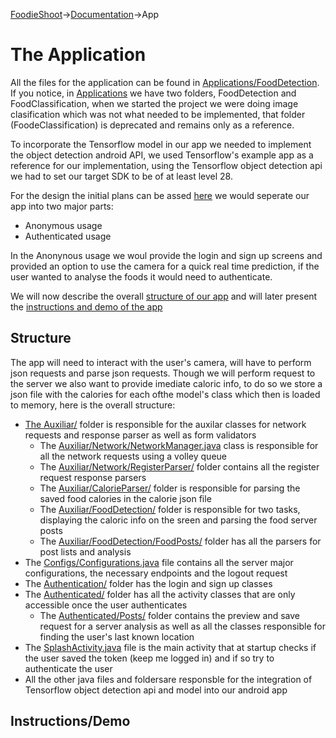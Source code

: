 [FoodieShoot](https://github.com/eamorgado/FoodieShoot/blob/master/README.md)->[Documentation](https://github.com/eamorgado/FoodieShoot/tree/master/Documentation)->App

# The Application
All the files for the application can be found in [Applications/FoodDetection](https://github.com/eamorgado/FoodieShoot/tree/master/Applications/FoodDetection). If you notice,
in [Applications](https://github.com/eamorgado/FoodieShoot/tree/master/Applications) we have two folders, FoodDetection and FoodClassification, when we started the project we were doing image clasification which was not what needed to be implemented, that folder (FoodeClassification) is deprecated and remains only as a reference.

To incorporate the Tensorflow model in our app we needed to implement the object detection android API, we used Tensorflow's example app as a reference for our implementation, using the Tensorflow object detection api we had to set our target SDK to be of at least level 28.

For the design the initial plans can be assed [here](https://github.com/eamorgado/FoodieShoot/issues/1) we would seperate our app into two major parts:
*   Anonymous usage
*   Authenticated usage

In the Anonynous usage we woul provide the login and sign up screens and provided an option to use the camera for a quick real time prediction, if the user wanted to analyse the foods it would need to authenticate.

We will now describe the overall [structure of our app](#Structure) and will later present the [instructions and demo of the app](#Instructions/Demo)

## Structure
The app will need to interact with the user's camera, will have to perform json requests and parse json requests. Though we will perform request to the server we also want to provide imediate caloric info, to do so we store a json file with the calories for each ofthe model's class which then is loaded to memory, here is the overall structure:
+ [The Auxiliar/](https://github.com/eamorgado/FoodieShoot/tree/master/Applications/FoodDetection/app/src/main/java/com/ciber/foodieshoot/applications/detection/Auxiliar) folder is responsible for the auxilar classes for network requests and response parser as well as form validators
    + The [Auxiliar/Network/NetworkManager.java](https://github.com/eamorgado/FoodieShoot/blob/master/Applications/FoodDetection/app/src/main/java/com/ciber/foodieshoot/applications/detection/Auxiliar/Network/NetworkManager.java) class is responsible for all the network requests using a volley queue
    + The [Auxiliar/Network/RegisterParser/](https://github.com/eamorgado/FoodieShoot/tree/master/Applications/FoodDetection/app/src/main/java/com/ciber/foodieshoot/applications/detection/Auxiliar/Network/RegisterParser) folder contains all the register request response parsers
    + The [Auxiliar/CalorieParser/](https://github.com/eamorgado/FoodieShoot/tree/master/Applications/FoodDetection/app/src/main/java/com/ciber/foodieshoot/applications/detection/Auxiliar/CalorieParser) folder is responsible for parsing the saved food calories in the calorie json file
    + The [Auxiliar/FoodDetection/](https://github.com/eamorgado/FoodieShoot/tree/master/Applications/FoodDetection/app/src/main/java/com/ciber/foodieshoot/applications/detection/Auxiliar/FoodDetection) folder is responsible for two tasks, displaying the caloric info on the sreen and parsing the food server posts
    + The [Auxiliar/FoodDetection/FoodPosts/](https://github.com/eamorgado/FoodieShoot/tree/master/Applications/FoodDetection/app/src/main/java/com/ciber/foodieshoot/applications/detection/Auxiliar/FoodDetection/FoodPosts) folder has all the parsers for post lists and analysis
+  The [Configs/Configurations.java](https://github.com/eamorgado/FoodieShoot/blob/master/Applications/FoodDetection/app/src/main/java/com/ciber/foodieshoot/applications/detection/Configs/Configurations.java) file contains all the server major configurations, the necessary endpoints and the logout request
+  The [Authentication/](https://github.com/eamorgado/FoodieShoot/tree/master/Applications/FoodDetection/app/src/main/java/com/ciber/foodieshoot/applications/detection/Authentication) folder has the login and sign up classes
+  The [Authenticated/](https://github.com/eamorgado/FoodieShoot/tree/master/Applications/FoodDetection/app/src/main/java/com/ciber/foodieshoot/applications/detection/Authenticated) folder has all the activity classes that are only accessible once the user authenticates
    +   The [Authenticated/Posts/](https://github.com/eamorgado/FoodieShoot/tree/master/Applications/FoodDetection/app/src/main/java/com/ciber/foodieshoot/applications/detection/Authenticated/Posts) folder contains the preview and save request for a server analysis as well as all the classes responsible for finding the user's last known location
+  The [SplashActivity.java](https://github.com/eamorgado/FoodieShoot/blob/master/Applications/FoodDetection/app/src/main/java/com/ciber/foodieshoot/applications/detection/SplashActivity.java) file is the main activity that at startup checks if the user saved the token (keep me logged in) and if so try to authenticate the user
+ All the other java files and foldersare responsble for the integration of Tensorflow object detection api and model into our android app

## Instructions/Demo
